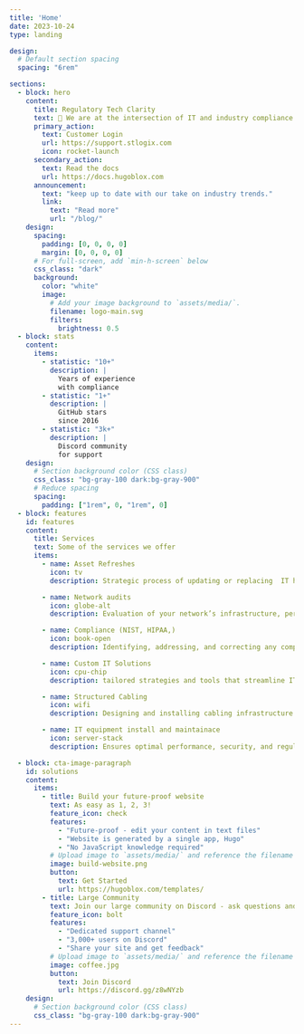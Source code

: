 ```yaml
---
title: 'Home'
date: 2023-10-24
type: landing

design:
  # Default section spacing
  spacing: "6rem"

sections:
  - block: hero
    content:
      title: Regulatory Tech Clarity
      text: 🧱 We are at the intersection of IT and industry compliance  🧱
      primary_action:
        text: Customer Login
        url: https://support.stlogix.com
        icon: rocket-launch
      secondary_action:
        text: Read the docs
        url: https://docs.hugoblox.com
      announcement:
        text: "keep up to date with our take on industry trends."
        link:
          text: "Read more"
          url: "/blog/"
    design:
      spacing:
        padding: [0, 0, 0, 0]
        margin: [0, 0, 0, 0]
      # For full-screen, add `min-h-screen` below
      css_class: "dark"
      background:
        color: "white"
        image:
          # Add your image background to `assets/media/`.
          filename: logo-main.svg
          filters:
            brightness: 0.5
  - block: stats
    content:
      items:
        - statistic: "10+"
          description: |
            Years of experience  
            with compliance
        - statistic: "1+"
          description: |
            GitHub stars  
            since 2016
        - statistic: "3k+"
          description: |
            Discord community  
            for support
    design:
      # Section background color (CSS class)
      css_class: "bg-gray-100 dark:bg-gray-900"
      # Reduce spacing
      spacing:
        padding: ["1rem", 0, "1rem", 0]
  - block: features
    id: features
    content:
      title: Services
      text: Some of the services we offer
      items:
        - name: Asset Refreshes
          icon: tv
          description: Strategic process of updating or replacing  IT hardware and software to maintain security, and performance within your organization’s technology infrastructure.

        - name: Network audits
          icon: globe-alt
          description: Evaluation of your network’s infrastructure, performance, security, and compliance status to identify vulnerabilities, inefficiencies, and ensure regulatory adherence.

        - name: Compliance (NIST, HIPAA,)
          icon: book-open
          description: Identifying, addressing, and correcting any compliance gaps, vulnerabilities, or misconfigurations discovered during periodic reviews of IT infrastructure and network environments

        - name: Custom IT Solutions
          icon: cpu-chip
          description: tailored strategies and tools that streamline IT in your organization 

        - name: Structured Cabling 
          icon: wifi
          description: Designing and installing cabling infrastructure 

        - name: IT equipment install and maintainace 
          icon: server-stack
          description: Ensures optimal performance, security, and regulatory adherence throughout the IT infrastructure lifecycle.

  - block: cta-image-paragraph
    id: solutions
    content:
      items:
        - title: Build your future-proof website
          text: As easy as 1, 2, 3!
          feature_icon: check
          features:
            - "Future-proof - edit your content in text files"
            - "Website is generated by a single app, Hugo"
            - "No JavaScript knowledge required"
          # Upload image to `assets/media/` and reference the filename here
          image: build-website.png
          button:
            text: Get Started
            url: https://hugoblox.com/templates/
        - title: Large Community
          text: Join our large community on Discord - ask questions and get live responses
          feature_icon: bolt
          features:
            - "Dedicated support channel"
            - "3,000+ users on Discord"
            - "Share your site and get feedback"
          # Upload image to `assets/media/` and reference the filename here
          image: coffee.jpg
          button:
            text: Join Discord
            url: https://discord.gg/z8wNYzb
    design:
      # Section background color (CSS class)
      css_class: "bg-gray-100 dark:bg-gray-900"
---
```

